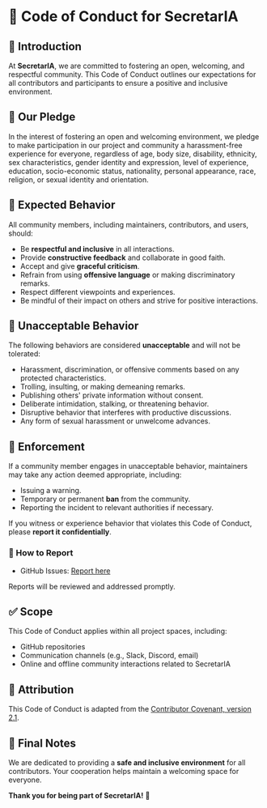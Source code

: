 # 📜 Code of Conduct for SecretarIA

## 🔹 Introduction

At **SecretarIA**, we are committed to fostering an open, welcoming, and respectful community. This Code of Conduct outlines our expectations for all contributors and participants to ensure a positive and inclusive environment.

## 🤝 Our Pledge

In the interest of fostering an open and welcoming environment, we pledge to make participation in our project and community a harassment-free experience for everyone, regardless of age, body size, disability, ethnicity, sex characteristics, gender identity and expression, level of experience, education, socio-economic status, nationality, personal appearance, race, religion, or sexual identity and orientation.

## 📌 Expected Behavior

All community members, including maintainers, contributors, and users, should:

- Be **respectful and inclusive** in all interactions.
- Provide **constructive feedback** and collaborate in good faith.
- Accept and give **graceful criticism**.
- Refrain from using **offensive language** or making discriminatory remarks.
- Respect different viewpoints and experiences.
- Be mindful of their impact on others and strive for positive interactions.

## 🚫 Unacceptable Behavior

The following behaviors are considered **unacceptable** and will not be tolerated:

- Harassment, discrimination, or offensive comments based on any protected characteristics.
- Trolling, insulting, or making demeaning remarks.
- Publishing others' private information without consent.
- Deliberate intimidation, stalking, or threatening behavior.
- Disruptive behavior that interferes with productive discussions.
- Any form of sexual harassment or unwelcome advances.

## 🔄 Enforcement

If a community member engages in unacceptable behavior, maintainers may take any action deemed appropriate, including:

- Issuing a warning.
- Temporary or permanent **ban** from the community.
- Reporting the incident to relevant authorities if necessary.

If you witness or experience behavior that violates this Code of Conduct, please **report it confidentially**.

### 📢 How to Report
- GitHub Issues: [Report here](https://github.com/your-username/SecretarIA/issues)

Reports will be reviewed and addressed promptly.

## ✅ Scope

This Code of Conduct applies within all project spaces, including:
- GitHub repositories
- Communication channels (e.g., Slack, Discord, email)
- Online and offline community interactions related to SecretarIA

## 📜 Attribution

This Code of Conduct is adapted from the [Contributor Covenant, version 2.1](https://www.contributor-covenant.org/version/2/1/code_of_conduct/).

## 🎯 Final Notes

We are dedicated to providing a **safe and inclusive environment** for all contributors. Your cooperation helps maintain a welcoming space for everyone.

**Thank you for being part of SecretarIA!** 🚀
